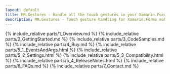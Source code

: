 ```yaml
---
layout: default
title: MR.Gestures - Handle all the touch gestures in your Xamarin.Forms mobile apps
description: MR.Gestures - Touch gesture handling for Xamarin.Forms mobile apps
---
```


{% include_relative parts/1_Overview.md %}
{% include_relative parts/2_GettingStarted.md %}
{% include_relative parts/3_CodeSamples.md %}
{% include_relative parts/4_Buy.md %}
{% include_relative parts/5_1_EventsAndArgs.html %}
{% include_relative parts/5_2_Settings.html %}
{% include_relative parts/5_3_Compatibility.html %}
{% include_relative parts/5_4_ReleaseNotes.html %}
{% include_relative parts/6_FAQs.md %}
{% include_relative parts/7_Contact.md %}
